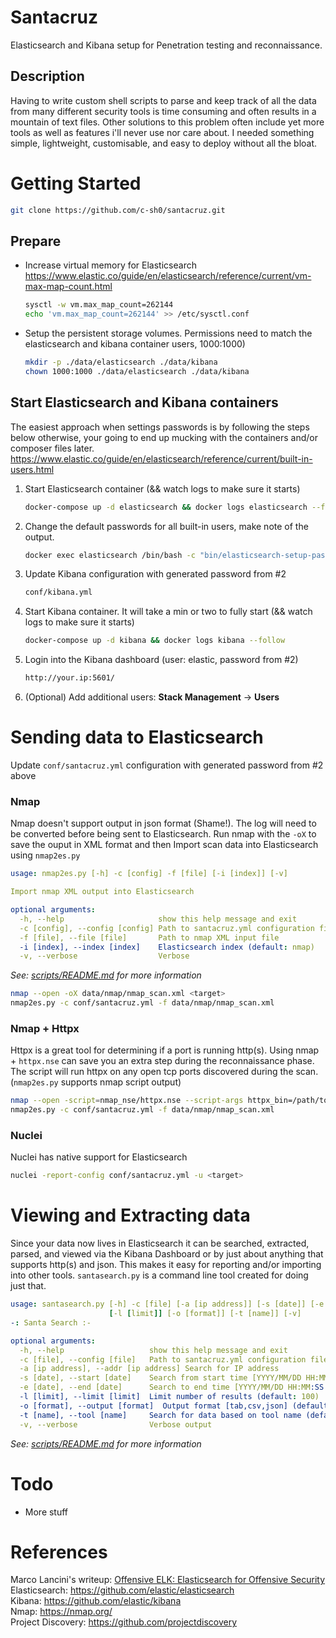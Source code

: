 # Santacruz
Elasticsearch and Kibana setup for Penetration testing and reconnaissance.

## Description
Having to write custom shell scripts to parse and keep track of all the data from many different security tools is time consuming and often results in a mountain of text files. Other solutions to this problem often include yet more tools as well as features i'll never use nor care about. I needed something simple, lightweight, customisable, and easy to deploy without all the bloat.

# Getting Started
```sh 
git clone https://github.com/c-sh0/santacruz.git
```
## Prepare
* Increase virtual memory for Elasticsearch<br> https://www.elastic.co/guide/en/elasticsearch/reference/current/vm-max-map-count.html
   ```sh
   sysctl -w vm.max_map_count=262144
   echo 'vm.max_map_count=262144' >> /etc/sysctl.conf
   ```
* Setup the persistent storage volumes. Permissions need to match the elasticsearch and kibana container users, 1000:1000)
   ```sh 
   mkdir -p ./data/elasticsearch ./data/kibana
   chown 1000:1000 ./data/elasticsearch ./data/kibana
   ```
## Start Elasticsearch and Kibana containers
The easiest approach when settings passwords is by following the steps below otherwise, your going to end up mucking with the containers and/or composer files later. https://www.elastic.co/guide/en/elasticsearch/reference/current/built-in-users.html  
1. Start Elasticsearch container (&& watch logs to make sure it starts)
     ```sh 
     docker-compose up -d elasticsearch && docker logs elasticsearch --follow
     ```
2. Change the default passwords for all built-in users, make note of the output.
   ```sh 
   docker exec elasticsearch /bin/bash -c "bin/elasticsearch-setup-passwords auto --batch"
   ```
3. Update Kibana configuration with generated password from #2
   ```sh 
   conf/kibana.yml
   ```
4. Start Kibana container. It will take a min or two to fully start (&& watch logs to make sure it starts)
   ```sh 
   docker-compose up -d kibana && docker logs kibana --follow
   ```
5. Login into the Kibana dashboard (user: elastic, password from #2)
   ```sh 
   http://your.ip:5601/
   ```
6. (Optional) Add additional users: **Stack Management** -> **Users**

# Sending data to Elasticsearch
Update `conf/santacruz.yml` configuration with generated password from #2 above

### Nmap
Nmap doesn't support output in json format (Shame!). The log will need to be converted before being sent to Elasticsearch. Run nmap with the `-oX` to save the ouput in XML format and then Import scan data into Elasticsearch using `nmap2es.py`
```yaml
usage: nmap2es.py [-h] -c [config] -f [file] [-i [index]] [-v]

Import nmap XML output into Elasticsearch

optional arguments:
  -h, --help                     show this help message and exit
  -c [config], --config [config] Path to santacruz.yml configuration file
  -f [file], --file [file]       Path to nmap XML input file
  -i [index], --index [index]    Elasticsearch index (default: nmap)
  -v, --verbose                  Verbose
```
*See: <a href="scripts/README.md" target="_blank">scripts/README.md</a> for more information*
   ```sh
   nmap --open -oX data/nmap/nmap_scan.xml <target>
   nmap2es.py -c conf/santacruz.yml -f data/nmap/nmap_scan.xml
   ```
### Nmap + Httpx
Httpx is a great tool for determining if a port is running http(s). Using nmap + `httpx.nse` can save you an extra step during the reconnaissance phase. The script will run httpx on any open tcp ports discovered during the scan. (`nmap2es.py` supports nmap script output)
   ```sh
   nmap --open -script=nmap_nse/httpx.nse --script-args httpx_bin=/path/to/httpx -oX data/nmap/nmap_scan.xml <target>
   nmap2es.py -c conf/santacruz.yml -f data/nmap/nmap_scan.xml
   ```
### Nuclei
Nuclei has native support for Elasticsearch  
   ```sh
   nuclei -report-config conf/santacruz.yml -u <target>
   ```

# Viewing and Extracting data
Since your data now lives in Elasticsearch it can be searched, extracted, parsed, and viewed via the Kibana Dashboard or by just about anything that supports http(s) and json. This makes it easy for reporting and/or importing into other tools. `santasearch.py` is a command line tool created for doing just that.
```yaml
usage: santasearch.py [-h] -c [file] [-a [ip address]] [-s [date]] [-e [date]]
                      [-l [limit]] [-o [format]] [-t [name]] [-v]
-: Santa Search :-

optional arguments:
  -h, --help                   show this help message and exit
  -c [file], --config [file]   Path to santacruz.yml configuration file
  -a [ip address], --addr [ip address] Search for IP address
  -s [date], --start [date]    Search from start time [YYYY/MM/DD HH:MM:SS | now|now-N(d|w|m|h|y)] (default: now-24h)
  -e [date], --end [date]      Search to end time [YYYY/MM/DD HH:MM:SS | now|now-N(d|w|m|h|y)] (default: now)
  -l [limit], --limit [limit]  Limit number of results (default: 100)
  -o [format], --output [format]  Output format [tab,csv,json] (default: tab)
  -t [name], --tool [name]     Search for data based on tool name (default: all)
  -v, --verbose                Verbose output
```
*See: <a href="scripts/README.md" target="_blank">scripts/README.md</a> for more information*
# Todo
* More stuff
# References
Marco Lancini's writeup: <a href="https://www.marcolancini.it/2018/blog-elk-for-nmap/" target="_blank">Offensive ELK: Elasticsearch for Offensive Security</a><br>
Elasticsearch: <a href="https://github.com/elastic/elasticsearch" target="_blank">https://github.com/elastic/elasticsearch</a><br>
Kibana: <a href="https://github.com/elastic/kibana" target="_blank">https://github.com/elastic/kibana</a><br>
Nmap: <a href="https://nmap.org/" target="_blank">https://nmap.org/</a><br>
Project Discovery: <a href="https://github.com/projectdiscovery" target="_blank">https://github.com/projectdiscovery</a><br>


